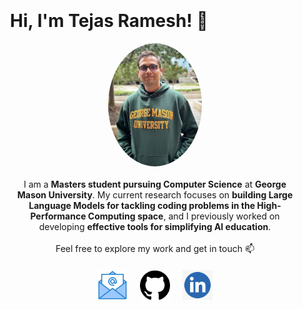 <div style="padding: 20px; max-width: 800px; margin: 0 auto;">
  <h1>Hi, I'm Tejas Ramesh! 👋</h1>
  
  <div style="display: flex; flex-direction: column; align-items: center; justify-content: center;">
    
  <img src="./img/Tejas Ramesh.jpg" width="150" style="border-radius: 50%; margin-bottom: 20px;">
    
  <div style="text-align: center; max-width: 600px; margin-bottom: 20px;">
      I am a <strong>Masters student pursuing Computer Science</strong> at <strong>George Mason University</strong>. My current research focuses on <strong>building Large Language Models for tackling coding problems in the High-Performance Computing space</strong>, and I previously worked on developing <strong>effective tools for simplifying AI education</strong>.
      <br><br>
      Feel free to explore my work and get in touch 📫
  </div>

  <div style="display: flex; justify-content: center; gap: 20px;">
      <a href="mailto:tramesh2@gmu.edu"><img src="./img/EM.png" width="48" height="48" /></a>
      <a href="https://github.com/tejas3070"><img src="./img/GH.png" width="48" height="48" /></a>
      <a href="https://linkedin.com/in/tejas-ramesh-976203190"><img src="./img/LI.jpeg" width="48" height="48" /></a>
  </div>
  </div>
</div>
